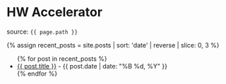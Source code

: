 # HW Accelerator

source: `{{ page.path }}`

{% assign recent_posts = site.posts | sort: 'date' | reverse | slice: 0, 3 %}
<ul>
  {% for post in recent_posts %}
    <li>
      <a href="{{ post.url }}">{{ post.title }}</a> - {{ post.date | date: "%B %d, %Y" }}
    </li>
  {% endfor %}
</ul>